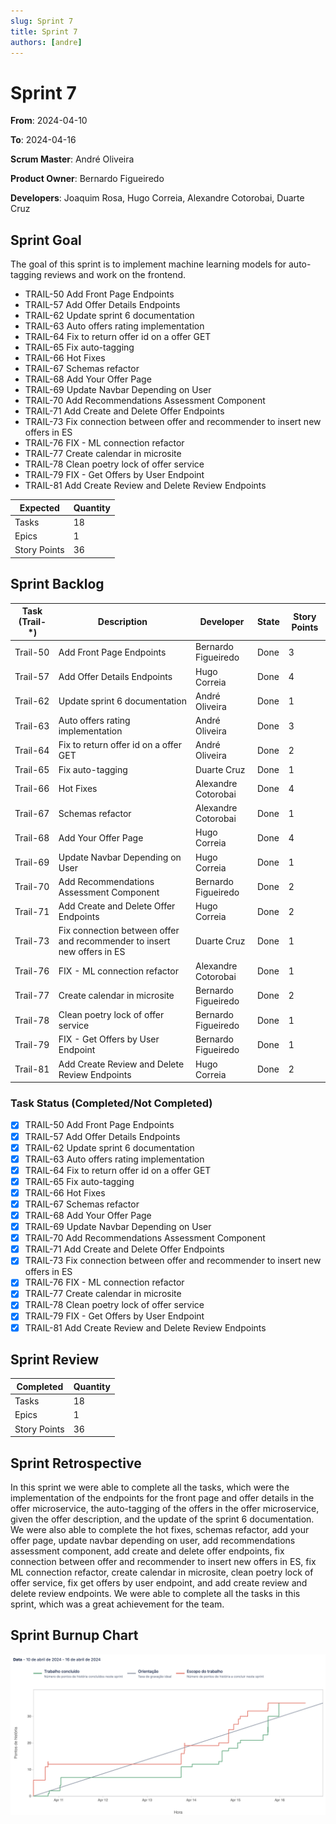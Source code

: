 ```yaml
---
slug: Sprint 7
title: Sprint 7
authors: [andre]
---
```


# Sprint 7

**From**: 2024-04-10

**To**: 2024-04-16

**Scrum Master**: André Oliveira

**Product Owner**: Bernardo Figueiredo

**Developers**: Joaquim Rosa, Hugo Correia, Alexandre Cotorobai, Duarte Cruz

## Sprint Goal

The goal of this sprint is to implement machine learning models for auto-tagging reviews and work on the frontend.

- TRAIL-50 Add Front Page Endpoints
- TRAIL-57 Add Offer Details Endpoints
- TRAIL-62 Update sprint 6 documentation
- TRAIL-63 Auto offers rating implementation
- TRAIL-64 Fix to return offer id on a offer GET
- TRAIL-65 Fix auto-tagging
- TRAIL-66 Hot Fixes
- TRAIL-67 Schemas refactor
- TRAIL-68 Add Your Offer Page
- TRAIL-69 Update Navbar Depending on User
- TRAIL-70 Add Recommendations Assessment Component
- TRAIL-71 Add Create and Delete Offer Endpoints
- TRAIL-73 Fix connection between offer and recommender to insert new offers in ES
- TRAIL-76 FIX - ML connection refactor
- TRAIL-77 Create calendar in microsite
- TRAIL-78 Clean poetry lock of offer service
- TRAIL-79 FIX - Get Offers by User Endpoint
- TRAIL-81 Add Create Review and Delete Review Endpoints

| Expected     | Quantity |
| ------------ | -------- |
| Tasks        | 18       |
| Epics        | 1        |
| Story Points | 36       |

## Sprint Backlog

| Task (Trail-\*) | Description                                                             | Developer           | State | Story Points |
| --------------- | ----------------------------------------------------------------------- | ------------------- | ----- | ------------ |
| Trail-50        | Add Front Page Endpoints                                                | Bernardo Figueiredo | Done  | 3            |
| Trail-57        | Add Offer Details Endpoints                                             | Hugo Correia        | Done  | 4            |
| Trail-62        | Update sprint 6 documentation                                           | André Oliveira      | Done  | 1            |
| Trail-63        | Auto offers rating implementation                                       | André Oliveira      | Done  | 3            |
| Trail-64        | Fix to return offer id on a offer GET                                   | André Oliveira      | Done  | 2            |
| Trail-65        | Fix auto-tagging                                                        | Duarte Cruz         | Done  | 1            |
| Trail-66        | Hot Fixes                                                               | Alexandre Cotorobai | Done  | 4            |
| Trail-67        | Schemas refactor                                                        | Alexandre Cotorobai | Done  | 1            |
| Trail-68        | Add Your Offer Page                                                     | Hugo Correia        | Done  | 4            |
| Trail-69        | Update Navbar Depending on User                                         | Hugo Correia        | Done  | 1            |
| Trail-70        | Add Recommendations Assessment Component                                | Bernardo Figueiredo | Done  | 2            |
| Trail-71        | Add Create and Delete Offer Endpoints                                   | Hugo Correia        | Done  | 2            |
| Trail-73        | Fix connection between offer and recommender to insert new offers in ES | Duarte Cruz         | Done  | 1            |
| Trail-76        | FIX - ML connection refactor                                            | Alexandre Cotorobai | Done  | 1            |
| Trail-77        | Create calendar in microsite                                            | Bernardo Figueiredo | Done  | 2            |
| Trail-78        | Clean poetry lock of offer service                                      | Bernardo Figueiredo | Done  | 1            |
| Trail-79        | FIX - Get Offers by User Endpoint                                       | Bernardo Figueiredo | Done  | 1            |
| Trail-81        | Add Create Review and Delete Review Endpoints                           | Hugo Correia        | Done  | 2            |

### Task Status (Completed/Not Completed)

- [x] TRAIL-50 Add Front Page Endpoints
- [x] TRAIL-57 Add Offer Details Endpoints
- [x] TRAIL-62 Update sprint 6 documentation
- [x] TRAIL-63 Auto offers rating implementation
- [x] TRAIL-64 Fix to return offer id on a offer GET
- [x] TRAIL-65 Fix auto-tagging
- [x] TRAIL-66 Hot Fixes
- [x] TRAIL-67 Schemas refactor
- [x] TRAIL-68 Add Your Offer Page
- [x] TRAIL-69 Update Navbar Depending on User
- [x] TRAIL-70 Add Recommendations Assessment Component
- [x] TRAIL-71 Add Create and Delete Offer Endpoints
- [x] TRAIL-73 Fix connection between offer and recommender to insert new offers in ES
- [x] TRAIL-76 FIX - ML connection refactor
- [x] TRAIL-77 Create calendar in microsite
- [x] TRAIL-78 Clean poetry lock of offer service
- [x] TRAIL-79 FIX - Get Offers by User Endpoint
- [x] TRAIL-81 Add Create Review and Delete Review Endpoints

## Sprint Review

| Completed    | Quantity |
| ------------ | -------- |
| Tasks        | 18       |
| Epics        | 1        |
| Story Points | 36       |

## Sprint Retrospective

In this sprint we were able to complete all the tasks, which were the implementation of the endpoints for the front page and offer details in the offer microservice, the auto-tagging of the offers in the offer microservice, given the offer description, and the update of the sprint 6 documentation. We were also able to complete the hot fixes, schemas refactor, add your offer page, update navbar depending on user, add recommendations assessment component, add create and delete offer endpoints, fix connection between offer and recommender to insert new offers in ES, fix ML connection refactor, create calendar in microsite, clean poetry lock of offer service, fix get offers by user endpoint, and add create review and delete review endpoints. We were able to complete all the tasks in this sprint, which was a great achievement for the team.

## Sprint Burnup Chart

![Burndown Chart](../../static/img/sprints/burndown_chart_sprint_7.png)
